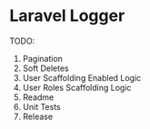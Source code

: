 # Laravel Logger

TODO:

1. Pagination
2. Soft Deletes
3. User Scaffolding Enabled Logic
4. User Roles Scaffolding Logic
5. Readme
6. Unit Tests
7. Release